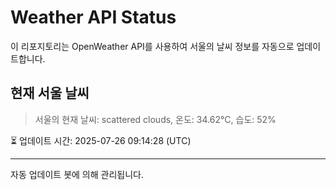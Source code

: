 
# Weather API Status

이 리포지토리는 OpenWeather API를 사용하여 서울의 날씨 정보를 자동으로 업데이트합니다.

## 현재 서울 날씨
> 서울의 현재 날씨: scattered clouds, 온도: 34.62°C, 습도: 52%

⏳ 업데이트 시간: 2025-07-26 09:14:28 (UTC)

---
자동 업데이트 봇에 의해 관리됩니다.
